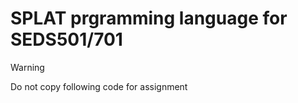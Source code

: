 # SPLAT prgramming language for SEDS501/701

> [!warning]
> Do not copy following code for assignment
